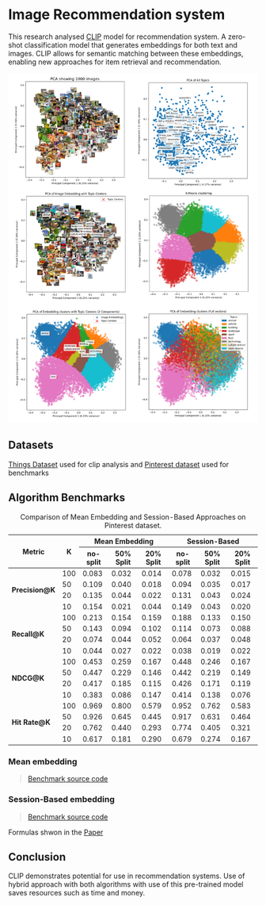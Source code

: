 # Image Recommendation system

This research analysed [CLIP](https://openai.com/index/clip/) model for recommendation system. A zero-shot classification model that generates embeddings for both text and images. CLIP allows for semantic matching between these embeddings, enabling new approaches for item retrieval and recommendation.

![Results](./data_analysis/graphs/2/photo-collage.png)

## Datasets

[Things Dataset](https://things-initiative.org/) used for clip analysis and [Pinterest dataset](https://paperswithcode.com/dataset/pinterest) used for benchmarks

## Algorithm Benchmarks

<table>
  <caption>Comparison of Mean Embedding and Session-Based Approaches on Pinterest dataset.</caption>
  <thead>
    <tr>
      <th rowspan="2">Metric</th>
      <th rowspan="2">K</th>
      <th colspan="3">Mean Embedding</th>
      <th colspan="3">Session-Based</th>
    </tr>
    <tr>
      <th>no-split</th>
      <th>50% Split</th>
      <th>20% Split</th>
      <th>no-split</th>
      <th>50% Split</th>
      <th>20% Split</th>
    </tr>
  </thead>
  <tbody>
    <tr>
      <td rowspan="4"><strong>Precision@K</strong></td>
      <td>100</td>
      <td>0.083</td>
      <td>0.032</td>
      <td>0.014</td>
      <td>0.078</td>
      <td>0.032</td>
      <td>0.015</td>
    </tr>
    <tr>
      <td>50</td>
      <td>0.109</td>
      <td>0.040</td>
      <td>0.018</td>
      <td>0.094</td>
      <td>0.035</td>
      <td>0.017</td>
    </tr>
    <tr>
      <td>20</td>
      <td>0.135</td>
      <td>0.044</td>
      <td>0.022</td>
      <td>0.131</td>
      <td>0.043</td>
      <td>0.024</td>
    </tr>
    <tr>
      <td>10</td>
      <td>0.154</td>
      <td>0.021</td>
      <td>0.044</td>
      <td>0.149</td>
      <td>0.043</td>
      <td>0.020</td>
    </tr>
    <tr>
      <td rowspan="4"><strong>Recall@K</strong></td>
      <td>100</td>
      <td>0.213</td>
      <td>0.154</td>
      <td>0.159</td>
      <td>0.188</td>
      <td>0.133</td>
      <td>0.150</td>
    </tr>
    <tr>
      <td>50</td>
      <td>0.143</td>
      <td>0.094</td>
      <td>0.102</td>
      <td>0.114</td>
      <td>0.073</td>
      <td>0.088</td>
    </tr>
    <tr>
      <td>20</td>
      <td>0.074</td>
      <td>0.044</td>
      <td>0.052</td>
      <td>0.064</td>
      <td>0.037</td>
      <td>0.048</td>
    </tr>
    <tr>
      <td>10</td>
      <td>0.044</td>
      <td>0.027</td>
      <td>0.022</td>
      <td>0.038</td>
      <td>0.019</td>
      <td>0.022</td>
    </tr>
    <tr>
      <td rowspan="4"><strong>NDCG@K</strong></td>
      <td>100</td>
      <td>0.453</td>
      <td>0.259</td>
      <td>0.167</td>
      <td>0.448</td>
      <td>0.246</td>
      <td>0.167</td>
    </tr>
    <tr>
      <td>50</td>
      <td>0.447</td>
      <td>0.229</td>
      <td>0.146</td>
      <td>0.442</td>
      <td>0.219</td>
      <td>0.149</td>
    </tr>
    <tr>
      <td>20</td>
      <td>0.417</td>
      <td>0.185</td>
      <td>0.115</td>
      <td>0.426</td>
      <td>0.171</td>
      <td>0.119</td>
    </tr>
    <tr>
      <td>10</td>
      <td>0.383</td>
      <td>0.086</td>
      <td>0.147</td>
      <td>0.414</td>
      <td>0.138</td>
      <td>0.076</td>
    </tr>
    <tr>
      <td rowspan="4"><strong>Hit Rate@K</strong></td>
      <td>100</td>
      <td>0.969</td>
      <td>0.800</td>
      <td>0.579</td>
      <td>0.952</td>
      <td>0.762</td>
      <td>0.583</td>
    </tr>
    <tr>
      <td>50</td>
      <td>0.926</td>
      <td>0.645</td>
      <td>0.445</td>
      <td>0.917</td>
      <td>0.631</td>
      <td>0.464</td>
    </tr>
    <tr>
      <td>20</td>
      <td>0.762</td>
      <td>0.440</td>
      <td>0.293</td>
      <td>0.774</td>
      <td>0.405</td>
      <td>0.321</td>
    </tr>
    <tr>
      <td>10</td>
      <td>0.617</td>
      <td>0.181</td>
      <td>0.290</td>
      <td>0.679</td>
      <td>0.274</td>
      <td>0.167</td>
    </tr>
  </tbody>
</table>

### Mean embedding

> [Benchmark source code](./benchmark/src/benchmark_mean.py)


### Session-Based embedding

> [Benchmark source code](./benchmark/src/benchmark_session.py)

Formulas shwon in the [Paper](https://scispace.com/pdf/a-personalised-session-based-recommender-system-with-5zjyjt67li.pdf)


## Conclusion

CLIP demonstrates potential for use in recommendation systems. Use of hybrid approach with both algorithms with use of this pre-trained model saves resources such as time and money.  
